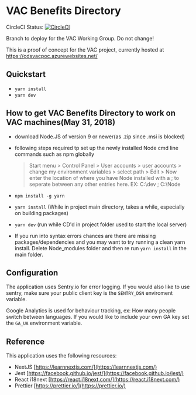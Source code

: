 # VAC Benefits Directory

CircleCI Status: [![CircleCI](https://circleci.com/gh/cds-snc/vac-benefits-directory.svg?style=svg)](https://circleci.com/gh/cds-snc/vac-benefits-directory)

Branch to deploy for the VAC Working Group. Do not change!

This is a proof of concept for the VAC project, currently hosted at
https://cdsvacpoc.azurewebsites.net/

## Quickstart

* `yarn install`
* `yarn dev`

## How to get VAC Benefits Directory to work on VAC machines(May 31, 2018)

* download Node.JS of version 9 or newer(as .zip since .msi is blocked)

* following steps required tp set up the newly installed Node cmd line commands such as npm globally

  > Start menu > Control Panel > User accounts > user accounts > change my environment variables >
  > select path > Edit > Now enter the location of where you have Node installed with a ; to seperate
  > between any other entries here.
  > EX: C:\dev ; C:\Node

* `npm install -g yarn`
* `yarn install` (While in project main directory, takes a while, especially on building packages)

* `yarn dev` (run while CD'd in project folder used to start the local server)

* If you run into syntax errors chances are there are missing packages/dependencies and you may want to try
  running a clean yarn install. Delete Node_modules folder and then re run `yarn install` in the main folder.

## Configuration

The application uses Sentry.io for error logging. If you would also like to use sentry, make sure your public client key is the `SENTRY_DSN` enviroment variable.

Google Analytics is used for behaviour tracking, ex: How many people switch between languages. If you would like to include your own GA key set the `GA_UA` environment variable.

## Reference

This application uses the following resources:

* NextJS [https://learnnextjs.com/](https://learnnextjs.com/)
* Jest [https://facebook.github.io/jest/](https://facebook.github.io/jest/)
* React i18next [https://react.i18next.com/](https://react.i18next.com/)
* Prettier [https://prettier.io/](https://prettier.io/)
